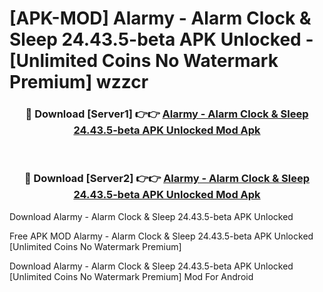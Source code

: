 # [APK-MOD] Alarmy - Alarm Clock & Sleep 24.43.5-beta APK Unlocked - [Unlimited Coins No Watermark Premium] wzzcr



<div align="center">
<h3>🔴 Download [Server1] 👉👉 <a href="https://momento.my/?title=Alarmy_-_Alarm_Clock_&_Sleep_24.43.5-beta_APK_Unlocked">Alarmy - Alarm Clock & Sleep 24.43.5-beta APK Unlocked Mod Apk</a></h3><br>

<h3>🔴 Download [Server2] 👉👉 <a href="https://momento.my/?title=Alarmy_-_Alarm_Clock_&_Sleep_24.43.5-beta_APK_Unlocked">Alarmy - Alarm Clock & Sleep 24.43.5-beta APK Unlocked Mod Apk</a></h3>
</div>



Download Alarmy - Alarm Clock & Sleep 24.43.5-beta APK Unlocked 

Free APK MOD Alarmy - Alarm Clock & Sleep 24.43.5-beta APK Unlocked [Unlimited Coins No Watermark Premium]

Download Alarmy - Alarm Clock & Sleep 24.43.5-beta APK Unlocked [Unlimited Coins No Watermark Premium] Mod For Android
